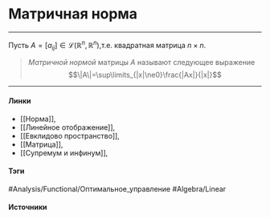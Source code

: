 # Матричная норма
***
Пусть $A=[a_{ij}]\in\mathcal{L}(\mathbb{R}^{n},\mathbb{R}^{n})$,т.е. квадратная матрица $n\times n$.
>*Матричной нормой* матрицы $A$ называют следующее выражение $$\|A\|=\sup\limits_{|x|\ne0}\frac{|Ax|}{|x|}$$
***
#### Линки
- [[Норма]],
- [[Линейное отображение]],
- [[Евклидово пространство]],
- [[Матрица]],
- [[Супремум и инфинум]],
#### Тэги
 #Analysis/Functional/Оптимальное_управление 
 #Algebra/Linear 
#### Источники
